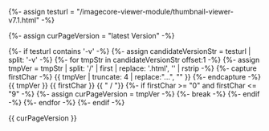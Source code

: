 {%- assign testurl = "/imagecore-viewer-module/thumbnail-viewer-v7.1.html" -%}

{%- assign curPageVersion = "latest Version" -%}

{%- if testurl contains '-v' -%}
	{%- assign candidateVersionStr = testurl |  split: '-v' -%}
	{%- for tmpStr in candidateVersionStr offset:1 -%}
		{%- assign tmpVer = tmpStr | split: '/' | first | replace: '.html', '' | rstrip -%}
		{%- capture firstChar -%}
			{{ tmpVer | truncate: 4 | replace:"...", "" }}
		{%- endcapture -%}
		{{ tmpVer }}
		{{ firstChar }}
		{{ "   /   "}}
		{%- if firstChar >= "0" and firstChar <= "9" -%}
			{%- assign curPageVersion = tmpVer -%}
			{%- break -%}
		{%- endif -%}
	{%- endfor -%}
{%- endif -%}



{{ curPageVersion }}
